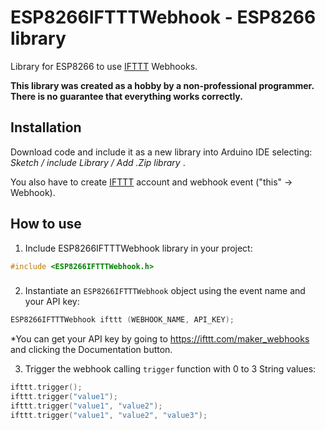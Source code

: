 # ESP8266IFTTTWebhook - ESP8266 library
Library for ESP8266 to use [IFTTT](https://ifttt.com) Webhooks.

**This library was created as a hobby by a non-professional programmer. There is no guarantee that everything works correctly.**

## Installation
Download code and include it as a new library into Arduino IDE selecting: *Sketch / include Library / Add .Zip library* . 

You also have to create [IFTTT](https://ifttt.com) account and webhook event ("this" -> Webhook).

## How to use

1. Include ESP8266IFTTTWebhook library in your project:
```cpp
#include <ESP8266IFTTTWebhook.h>
```
### 

2. Instantiate an `ESP8266IFTTTWebhook` object using the event name and your API key:
```cpp
ESP8266IFTTTWebhook ifttt (WEBHOOK_NAME, API_KEY);
```
*You can get your API key by going to https://ifttt.com/maker_webhooks and clicking the Documentation button.

3. Trigger the webhook calling `trigger` function with 0 to 3 String values:
```cpp
ifttt.trigger();
ifttt.trigger("value1");
ifttt.trigger("value1", "value2");
ifttt.trigger("value1", "value2", "value3");
```


